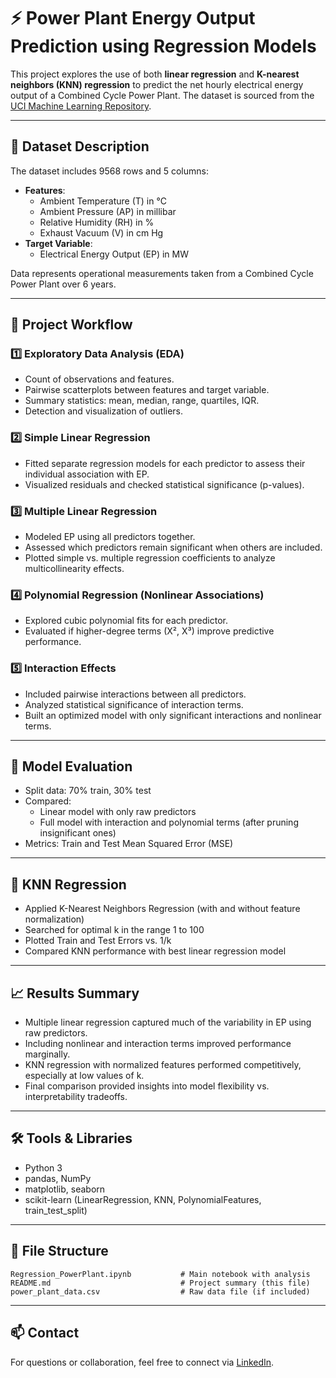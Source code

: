 # ⚡ Power Plant Energy Output Prediction using Regression Models

This project explores the use of both **linear regression** and **K-nearest neighbors (KNN) regression** to predict the net hourly electrical energy output of a Combined Cycle Power Plant. The dataset is sourced from the [UCI Machine Learning Repository](https://archive.ics.uci.edu/ml/datasets/Combined+Cycle+Power+Plant).

---

## 📁 Dataset Description

The dataset includes 9568 rows and 5 columns:
- **Features**:
  - Ambient Temperature (T) in °C
  - Ambient Pressure (AP) in millibar
  - Relative Humidity (RH) in %
  - Exhaust Vacuum (V) in cm Hg
- **Target Variable**:
  - Electrical Energy Output (EP) in MW

Data represents operational measurements taken from a Combined Cycle Power Plant over 6 years.

---

## 🧪 Project Workflow

### 1️⃣ Exploratory Data Analysis (EDA)
- Count of observations and features.
- Pairwise scatterplots between features and target variable.
- Summary statistics: mean, median, range, quartiles, IQR.
- Detection and visualization of outliers.

### 2️⃣ Simple Linear Regression
- Fitted separate regression models for each predictor to assess their individual association with EP.
- Visualized residuals and checked statistical significance (p-values).

### 3️⃣ Multiple Linear Regression
- Modeled EP using all predictors together.
- Assessed which predictors remain significant when others are included.
- Plotted simple vs. multiple regression coefficients to analyze multicollinearity effects.

### 4️⃣ Polynomial Regression (Nonlinear Associations)
- Explored cubic polynomial fits for each predictor.
- Evaluated if higher-degree terms (X², X³) improve predictive performance.

### 5️⃣ Interaction Effects
- Included pairwise interactions between all predictors.
- Analyzed statistical significance of interaction terms.
- Built an optimized model with only significant interactions and nonlinear terms.

---

## 🔁 Model Evaluation

- Split data: 70% train, 30% test
- Compared:
  - Linear model with only raw predictors
  - Full model with interaction and polynomial terms (after pruning insignificant ones)
- Metrics: Train and Test Mean Squared Error (MSE)

---

## 🤖 KNN Regression

- Applied K-Nearest Neighbors Regression (with and without feature normalization)
- Searched for optimal k in the range 1 to 100
- Plotted Train and Test Errors vs. 1/k
- Compared KNN performance with best linear regression model

---

## 📈 Results Summary

- Multiple linear regression captured much of the variability in EP using raw predictors.
- Including nonlinear and interaction terms improved performance marginally.
- KNN regression with normalized features performed competitively, especially at low values of k.
- Final comparison provided insights into model flexibility vs. interpretability tradeoffs.

---

## 🛠️ Tools & Libraries

- Python 3
- pandas, NumPy
- matplotlib, seaborn
- scikit-learn (LinearRegression, KNN, PolynomialFeatures, train_test_split)

---

## 📂 File Structure

```
Regression_PowerPlant.ipynb           # Main notebook with analysis
README.md                             # Project summary (this file)
power_plant_data.csv                  # Raw data file (if included)
```

---

## 📫 Contact

For questions or collaboration, feel free to connect via [LinkedIn](https://www.linkedin.com/in/navya-bhat).
